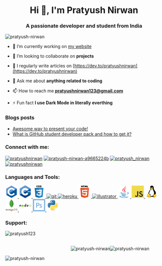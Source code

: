 <h1 align="center">Hi 👋, I'm Pratyush Nirwan</h1>
<h3 align="center">A passionate developer and student from India</h3>

<p align="left"> <img src="https://komarev.com/ghpvc/?username=pratyush-nirwan&label=Profile%20views&color=0e75b6&style=flat" alt="pratyush-nirwan" /> </p>

- 🔭 I’m currently working on [my website](https://pcoder.me)

- 👯 I’m looking to collaborate on **projects**

- 📝 I regularly write articles on [https://dev.to/pratyushnirwan](https://dev.to/pratyushnirwan)

- 💬 Ask me about **anything related to coding**

- 📫 How to reach me **pratyushnirwan123@gmail.com**

- ⚡ Fun fact **I use Dark Mode in literally everthing**

### Blogs posts
<!-- BLOG-POST-LIST:START -->
- [Awesome way to present your code!](https://dev.to/pratyushnirwan/awesome-way-to-present-your-code-1cm7)
- [What is GitHub student developer pack and how to get it?](https://dev.to/pratyushnirwan/what-is-github-student-developer-pack-and-how-to-get-it-2pc2)
<!-- BLOG-POST-LIST:END -->

<h3 align="left">Connect with me:</h3>
<p align="left">
<a href="https://dev.to/pratyushnirwan" target="blank"><img align="center" src="https://raw.githubusercontent.com/rahuldkjain/github-profile-readme-generator/master/src/images/icons/Social/devto.svg" alt="pratyushnirwan" height="30" width="40" /></a>
<a href="https://linkedin.com/in/pratyush-nirwan-a9665224b" target="blank"><img align="center" src="https://raw.githubusercontent.com/rahuldkjain/github-profile-readme-generator/master/src/images/icons/Social/linked-in-alt.svg" alt="pratyush-nirwan-a9665224b" height="30" width="40" /></a>
<a href="https://instagram.com/pratyush_nirwan" target="blank"><img align="center" src="https://raw.githubusercontent.com/rahuldkjain/github-profile-readme-generator/master/src/images/icons/Social/instagram.svg" alt="pratyush_nirwan" height="30" width="40" /></a>
<a href="https://www.codechef.com/users/pratyushnirwan" target="blank"><img align="center" src="https://cdn.jsdelivr.net/npm/simple-icons@3.1.0/icons/codechef.svg" alt="pratyushnirwan" height="30" width="40" /></a>
</p>

<h3 align="left">Languages and Tools:</h3>
<p align="left"> <a href="https://www.cprogramming.com/" target="_blank" rel="noreferrer"> <img src="https://raw.githubusercontent.com/devicons/devicon/master/icons/c/c-original.svg" alt="c" width="40" height="40"/> </a> <a href="https://www.w3schools.com/cpp/" target="_blank" rel="noreferrer"> <img src="https://raw.githubusercontent.com/devicons/devicon/master/icons/cplusplus/cplusplus-original.svg" alt="cplusplus" width="40" height="40"/> </a> <a href="https://www.w3schools.com/css/" target="_blank" rel="noreferrer"> <img src="https://raw.githubusercontent.com/devicons/devicon/master/icons/css3/css3-original-wordmark.svg" alt="css3" width="40" height="40"/> </a> <a href="https://git-scm.com/" target="_blank" rel="noreferrer"> <img src="https://www.vectorlogo.zone/logos/git-scm/git-scm-icon.svg" alt="git" width="40" height="40"/> </a> <a href="https://heroku.com" target="_blank" rel="noreferrer"> <img src="https://www.vectorlogo.zone/logos/heroku/heroku-icon.svg" alt="heroku" width="40" height="40"/> </a> <a href="https://www.w3.org/html/" target="_blank" rel="noreferrer"> <img src="https://raw.githubusercontent.com/devicons/devicon/master/icons/html5/html5-original-wordmark.svg" alt="html5" width="40" height="40"/> </a> <a href="https://www.adobe.com/in/products/illustrator.html" target="_blank" rel="noreferrer"> <img src="https://www.vectorlogo.zone/logos/adobe_illustrator/adobe_illustrator-icon.svg" alt="illustrator" width="40" height="40"/> </a> <a href="https://www.java.com" target="_blank" rel="noreferrer"> <img src="https://raw.githubusercontent.com/devicons/devicon/master/icons/java/java-original.svg" alt="java" width="40" height="40"/> </a> <a href="https://developer.mozilla.org/en-US/docs/Web/JavaScript" target="_blank" rel="noreferrer"> <img src="https://raw.githubusercontent.com/devicons/devicon/master/icons/javascript/javascript-original.svg" alt="javascript" width="40" height="40"/> </a> <a href="https://www.linux.org/" target="_blank" rel="noreferrer"> <img src="https://raw.githubusercontent.com/devicons/devicon/master/icons/linux/linux-original.svg" alt="linux" width="40" height="40"/> </a> <a href="https://www.mongodb.com/" target="_blank" rel="noreferrer"> <img src="https://raw.githubusercontent.com/devicons/devicon/master/icons/mongodb/mongodb-original-wordmark.svg" alt="mongodb" width="40" height="40"/> </a> <a href="https://nodejs.org" target="_blank" rel="noreferrer"> <img src="https://raw.githubusercontent.com/devicons/devicon/master/icons/nodejs/nodejs-original-wordmark.svg" alt="nodejs" width="40" height="40"/> </a> <a href="https://www.photoshop.com/en" target="_blank" rel="noreferrer"> <img src="https://raw.githubusercontent.com/devicons/devicon/master/icons/photoshop/photoshop-line.svg" alt="photoshop" width="40" height="40"/> </a> <a href="https://www.python.org" target="_blank" rel="noreferrer"> <img src="https://raw.githubusercontent.com/devicons/devicon/master/icons/python/python-original.svg" alt="python" width="40" height="40"/> </a> </p>


<h3 align="left">Support:</h3>
<p><a href="https://www.buymeacoffee.com/pratyush123"> <img align="left" src="https://cdn.buymeacoffee.com/buttons/v2/default-yellow.png" height="50" width="210" alt="pratyush123" /></a></p><br><br>


<p><img align="left" src="https://github-readme-stats.vercel.app/api/top-langs?username=pratyush-nirwan&show_icons=true&locale=en&layout=compact" alt="pratyush-nirwan" /></p>

<p>&nbsp;<img align="left" src="https://github-readme-stats.vercel.app/api?username=pratyush-nirwan&show_icons=true&locale=en" alt="pratyush-nirwan" /></p>

<p><img align="left" src="https://github-readme-streak-stats.herokuapp.com/?user=pratyush-nirwan&" alt="pratyush-nirwan" /></p>

